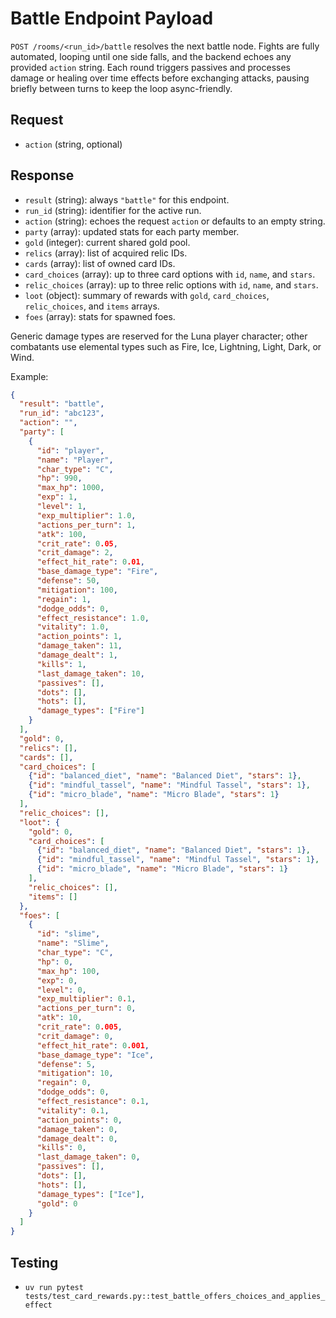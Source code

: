 # Battle Endpoint Payload

`POST /rooms/<run_id>/battle` resolves the next battle node. Fights are fully automated, looping until one side falls, and the backend echoes any provided `action` string. Each round triggers passives and processes damage or healing over time effects before exchanging attacks, pausing briefly between turns to keep the loop async-friendly.

## Request
- `action` (string, optional)

## Response
- `result` (string): always `"battle"` for this endpoint.
- `run_id` (string): identifier for the active run.
- `action` (string): echoes the request `action` or defaults to an empty string.
- `party` (array): updated stats for each party member.
- `gold` (integer): current shared gold pool.
- `relics` (array): list of acquired relic IDs.
- `cards` (array): list of owned card IDs.
- `card_choices` (array): up to three card options with `id`, `name`, and `stars`.
- `relic_choices` (array): up to three relic options with `id`, `name`, and `stars`.
- `loot` (object): summary of rewards with `gold`, `card_choices`, `relic_choices`, and `items` arrays.
- `foes` (array): stats for spawned foes.

Generic damage types are reserved for the Luna player character; other combatants use elemental types such as Fire, Ice, Lightning, Light, Dark, or Wind.

Example:
```json
{
  "result": "battle",
  "run_id": "abc123",
  "action": "",
  "party": [
    {
      "id": "player",
      "name": "Player",
      "char_type": "C",
      "hp": 990,
      "max_hp": 1000,
      "exp": 1,
      "level": 1,
      "exp_multiplier": 1.0,
      "actions_per_turn": 1,
      "atk": 100,
      "crit_rate": 0.05,
      "crit_damage": 2,
      "effect_hit_rate": 0.01,
      "base_damage_type": "Fire",
      "defense": 50,
      "mitigation": 100,
      "regain": 1,
      "dodge_odds": 0,
      "effect_resistance": 1.0,
      "vitality": 1.0,
      "action_points": 1,
      "damage_taken": 11,
      "damage_dealt": 1,
      "kills": 1,
      "last_damage_taken": 10,
      "passives": [],
      "dots": [],
      "hots": [],
      "damage_types": ["Fire"]
    }
  ],
  "gold": 0,
  "relics": [],
  "cards": [],
  "card_choices": [
    {"id": "balanced_diet", "name": "Balanced Diet", "stars": 1},
    {"id": "mindful_tassel", "name": "Mindful Tassel", "stars": 1},
    {"id": "micro_blade", "name": "Micro Blade", "stars": 1}
  ],
  "relic_choices": [],
  "loot": {
    "gold": 0,
    "card_choices": [
      {"id": "balanced_diet", "name": "Balanced Diet", "stars": 1},
      {"id": "mindful_tassel", "name": "Mindful Tassel", "stars": 1},
      {"id": "micro_blade", "name": "Micro Blade", "stars": 1}
    ],
    "relic_choices": [],
    "items": []
  },
  "foes": [
    {
      "id": "slime",
      "name": "Slime",
      "char_type": "C",
      "hp": 0,
      "max_hp": 100,
      "exp": 0,
      "level": 0,
      "exp_multiplier": 0.1,
      "actions_per_turn": 0,
      "atk": 10,
      "crit_rate": 0.005,
      "crit_damage": 0,
      "effect_hit_rate": 0.001,
      "base_damage_type": "Ice",
      "defense": 5,
      "mitigation": 10,
      "regain": 0,
      "dodge_odds": 0,
      "effect_resistance": 0.1,
      "vitality": 0.1,
      "action_points": 0,
      "damage_taken": 0,
      "damage_dealt": 0,
      "kills": 0,
      "last_damage_taken": 0,
      "passives": [],
      "dots": [],
      "hots": [],
      "damage_types": ["Ice"],
      "gold": 0
    }
  ]
}
```

## Testing
- `uv run pytest tests/test_card_rewards.py::test_battle_offers_choices_and_applies_effect`
